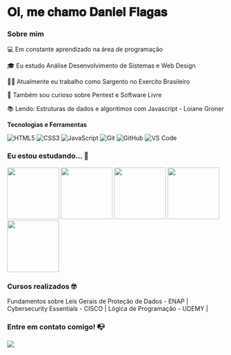 # 𝐎𝐢, 𝐦𝐞 𝐜𝐡𝐚𝐦𝐨 𝐃𝐚𝐧𝐢𝐞𝐥 𝐅𝐥𝐚𝐠𝐚𝐬


### Sobre mim

💻 Em constante aprendizado na área de programação

<!-- Isso é um comentário, não irá aparecer no seu perfil
(Abaixo você seleciona o curso que você está fazendo no momento) -->

🎓 Eu estudo Análise Desenvolvimento de Sistemas e Web Design

👩‍💻 Atualmente eu trabalho como Sargento no Exercito Brasileiro

🔎 Também sou curioso sobre Pentest e Software Livre

📚 Lendo: Estruturas de dados e algoritimos com Javascript - Loiane Groner

**Tecnologias e Ferramentas**

<!-- (Aqui você pode adicionar tecnologias que aprendeu no curso, já listamos algumas delas, e outras que já domina)) -->

![HTML5](https://img.shields.io/badge/html5-%23E34F26.svg?style=for-the-badge&logo=html5&logoColor=white)
![CSS3](https://img.shields.io/badge/css3-%231572B6.svg?style=for-the-badge&logo=css3&logoColor=white)
![JavaScript](https://img.shields.io/badge/javascript-%23323330.svg?style=for-the-badge&logo=javascript&logoColor=%23F7DF1E)
![Git](https://img.shields.io/badge/git-%23F05033.svg?style=for-the-badge&logo=git&logoColor=white)
![GitHub](https://img.shields.io/badge/github-%23121011.svg?style=for-the-badge&logo=github&logoColor=white)
![VS Code](https://img.shields.io/badge/VS%20Code-0078d7.svg?style=for-the-badge&logo=visual-studio-code&logoColor=white)

<!-- (Já colocar tecnologias do On Demand que aprende no curso)) -->

### Eu estou estudando... 🧩
<!-- (Aqui você pode adicionar tecnologias que está estudando, inclusive para aumentar essa lista você listamos algumas das tecnologias ensinadas na nossa [Assinatura On Demand](https://cubos.academy/cubosondemand)) -->
<img height="120em" img src="https://cdn.jsdelivr.net/gh/devicons/devicon/icons/c/c-original.svg" /> <img height="120em" img src="https://cdn.jsdelivr.net/gh/devicons/devicon/icons/cplusplus/cplusplus-original.svg" /> <img height="120em" img src="https://cdn.jsdelivr.net/gh/devicons/devicon/icons/csharp/csharp-original.svg" /> <img height="120em" img src="https://cdn.jsdelivr.net/gh/devicons/devicon/icons/java/java-original-wordmark.svg" /> <img height="120em" img src="https://cdn.jsdelivr.net/gh/devicons/devicon/icons/javascript/javascript-original.svg" />


<!-- (Você pode adicionar novas tecnologias insira ![Nome da Tecnologia](https://img.shields.io/badge/-[Nome da tecnologia]-[Cor do fundo]?style=flat-square&logo=[Nome da tecnologia])) -->

### Cursos realizados 🤓

Fundamentos sobre Leis Gerais de Proteção de Dados - ENAP |
Cybersecurity Essentials - CISCO |
Lógica de Programação - UDEMY |

### Entre em contato comigo! 📭
<div>
<a href="https://www.linkedin.com/in/daniel-lira-82a643264?lipi=urn%3Ali%3Apage%3Ad_flagship3_profile_view_base_contact_details%3BnkS8HEZAQBKVa40kS0%2BYNQ%3D%3D" target="_blank"><img src="https://img.shields.io/badge/-LinkedIn-%230077B5?style=for-the-badge&logo=linkedin&logoColor=white" target="_blank"></a>   
</div>
